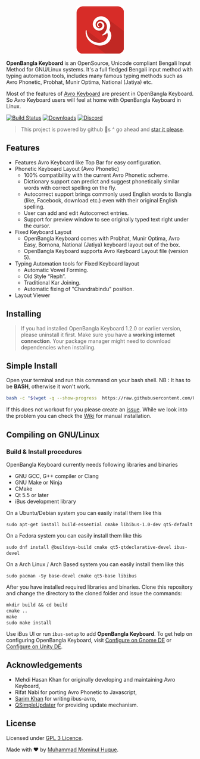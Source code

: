 <p align="center">
<img src="https://github.com/OpenBangla/OpenBangla-Keyboard/raw/master/data/128.png">
</p>

**OpenBangla Keyboard** is an OpenSource, Unicode compliant Bengali Input Method for GNU/Linux systems. It's a full fledged Bengali input method with typing automation tools, includes many famous typing methods such as Avro Phonetic, Probhat, Munir Optima, National (Jatiya) etc.

Most of the features of [Avro Keyboard](https://www.omicronlab.com/avro-keyboard.html) are present in OpenBangla Keyboard. So Avro Keyboard users will feel at home with OpenBangla Keyboard in Linux.

[![Build Status](https://travis-ci.org/OpenBangla/OpenBangla-Keyboard.svg?branch=master)](https://travis-ci.org/OpenBangla/OpenBangla-Keyboard)
[![Downloads](https://img.shields.io/github/downloads/OpenBangla/OpenBangla-Keyboard/total.svg)](https://github.com/OpenBangla/OpenBangla-Keyboard/releases/latest)
[![Discord](https://img.shields.io/discord/436879388362014740.svg)](https://discord.gg/HXK7QnJ)

> This project is powered by github 🌟s ^ go ahead and [star it please](https://github.com/OpenBangla/OpenBangla-Keyboard/stargazers).

## Features
* Features Avro Keyboard like Top Bar for easy configuration.
* Phonetic Keyboard Layout (Avro Phonetic)
  - 100% compatibility with the current Avro Phonetic scheme.
  - Dictionary support can predict and suggest phonetically similar words with correct spelling on the fly.
  - Autocorrect support brings commonly used English words to Bangla (like, Facebook, download etc.) even with their original English spelling.
  - User can add and edit Autocorrect entries.
  - Support for preview window to see originally typed text right under the cursor.
* Fixed Keyboard Layout
  - OpenBangla Keyboard comes with Probhat, Munir Optima, Avro Easy, Bornona, National (Jatiya) keyboard layout out of the box.
  - OpenBangla Keyboard supports Avro Keyboard Layout file (version 5).
* Typing Automation tools for Fixed Keyboard layout
  - Automatic Vowel Forming.
  - Old Style “Reph”.
  - Traditional Kar Joining.
  - Automatic fixing of "Chandrabindu" position.
* Layout Viewer

## Installing
> If you had installed OpenBangla Keyboard 1.2.0 or earlier version, please uninstall it first.
> Make sure you have a **working internet connection**. Your package manager might need to download dependencies when installing.

## Simple Install

Open your terminal and run this command on your bash shell. NB : It has to be **BASH**, otherwise it won't work.
```bash
bash -c "$(wget -q --show-progress  https://raw.githubusercontent.com/OpenBangla/OpenBangla-Keyboard/master/tools/install.sh -O -)"
```

If this does not workout for you please create an [issue](https://github.com/OpenBangla/OpenBangla-Keyboard/issues). While we look into the problem you can check the [Wiki](https://github.com/OpenBangla/OpenBangla-Keyboard/wiki/Installing-OpenBangla-Keyboard) for manual installation.

## Compiling on GNU/Linux
### Build & Install procedures
OpenBangla Keyboard currently needs following libraries and binaries
* GNU GCC, G++ compiler or Clang
* GNU Make or Ninja
* CMake
* Qt 5.5 or later
* iBus development library

On a Ubuntu/Debian system you can easily install them like this
```
sudo apt-get install build-essential cmake libibus-1.0-dev qt5-default
```

On a Fedora system you can easily install them like this
```
sudo dnf install @buildsys-build cmake qt5-qtdeclarative-devel ibus-devel
```
On a Arch Linux / Arch Based system you can easily install them like this
```
sudo pacman -Sy base-devel cmake qt5-base libibus
```

After you have installed required libraries and binaries. Clone this repository and change the directory to the cloned folder and issue the commands:
```
mkdir build && cd build
cmake ..
make
sudo make install
```

Use iBus UI or run `ibus-setup` to add **OpenBangla Keyboard**. To get help on configuring OpenBangla Keyboard, visit [Configure on Gnome DE](https://github.com/OpenBangla/OpenBangla-Keyboard/wiki/Configure-on-Gnome-DE) or [Configure on Unity DE](https://github.com/OpenBangla/OpenBangla-Keyboard/wiki/Configure-on-Unity-DE).

## Acknowledgements
 - Mehdi Hasan Khan for originally developing and maintaining Avro Keyboard,
 - Rifat Nabi for porting Avro Phonetic to Javascript,
 - [Sarim Khan](https://github.com/sarim) for writing ibus-avro,
 - [QSimpleUpdater](https://github.com/alex-spataru/QSimpleUpdater) for providing update mechanism.

## License
Licensed under [GPL 3 Licence](https://opensource.org/licenses/GPL-3.0).

Made with ❤️ by [Muhammad Mominul Huque](https://github.com/mominul).
